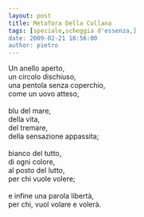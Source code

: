 ```yaml
---
layout: post
title: Metafora Della Collana
tags: [speciale,scheggia d'essenza,]
date: 2009-02-21 18:56:00
author: pietro
---
```

Un anello aperto,<br/>un circolo dischiuso,<br/>una pentola senza coperchio,<br/>come un uovo atteso,<br/><br/>blu del mare,<br/>della vita,<br/>del tremare,<br/>della sensazione appassita;<br/><br/>bianco del tutto,<br/>di ogni colore,<br/>al posto del lutto,<br/>per chi vuole volere;<br/><br/>e infine una parola libertà,<br/>per chi, vuol volare e volerà.
